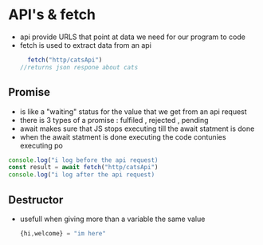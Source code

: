 # API's & fetch
- api provide URLS that point at data we need for our program to code
- fetch is used to extract data from an api
  ```javascript
    fetch("http/catsApi")
  //returns json respone about cats 
  ```
## Promise
- is like a "waiting" status for the value that we get from an api request
- there is 3 types of a promise : fulfiled , rejected , pending
- await makes sure that JS stops executing till the await statment is done
- when the await statment is done executing the code contunies executing po
```javascript
console.log("i log before the api request)
const result = await fetch("http/catsApi")
console.log("i log after the api request)
```
## Destructor 
- usefull when giving more than a variable the same value
  ```javascript
  {hi,welcome} = "im here" 
  ```
## 
